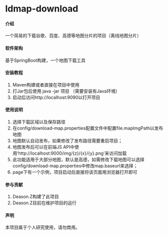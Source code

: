 # ldmap-download

#### 介绍
一个简易的下载谷歌、百度、高德等地图分片的项目（离线地图分片）

#### 软件架构
基于SpringBoot构建，一个地图下载工具


#### 安装教程

1.  Maven构建或者直接在项目中使用
2. 打Jar包后使用 java -jar 项目 （需要安装有Java环境）
3. 启动后访问http://localhost:9090以打开项目

#### 使用说明

1.  选择下载区域以及保存路径
2.  在config/download-map.properties配置文件中配置file.mapImgPath以发布地图
3.  地图默认自动发布，如果修改了发布路径需要重启项目；
4.  地图发布后可以在前端JS API中使用‘http://localhost:9000/img/{z}/{x}/{y}.png’来访问加载
5.  此功能适用于大部分地图，默认是高德，如需修改下载地图可以选择config/download-map.properties中修改map.baseurl来选择；
6.  page下有一个示例，项目启动后直接将该页面用浏览器打开即可

#### 参与贡献

1.  Deason.Z构建了此项目
2.  Deason.Z目前在维护项目的运行

#### 声明
本项目属于个人研究使用，请勿商用。
